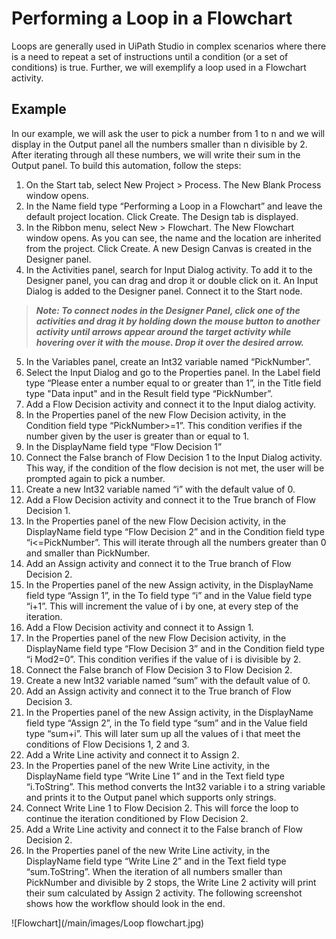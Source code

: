# Performing a Loop in a Flowchart

Loops are generally used in UiPath Studio in complex scenarios where there is a need to repeat a set of instructions until a condition (or a set of conditions) is true. Further, we will exemplify a loop used in a Flowchart activity.

## Example
In our example, we will ask the user to pick a number from 1 to n and we will display in the Output panel all the numbers smaller than n divisible by 2. After iterating through all these numbers, we will write their sum in the Output panel. To build this automation, follow the steps:

1. On the Start tab, select New Project > Process. The New Blank Process window opens.
2. In the Name field type “Performing a Loop in a Flowchart” and leave the default project location. Click Create. The Design tab is displayed.
3. In the Ribbon menu, select New > Flowchart. The New Flowchart window opens. As you can see, the name and the location are inherited from the project. Click Create. A new Design Canvas is created in the Designer panel.
4. In the Activities panel, search for Input Dialog activity. To add it to the Designer panel, you can drag and drop it or double click on it. An Input Dialog is added to the Designer panel. Connect it to the Start node.

> ***Note: To connect nodes in the Designer Panel, click one of the activities and drag it by holding down the mouse button to another activity until arrows appear around the target activity while hovering over it with the mouse. Drop it over the desired arrow.***

5. In the Variables panel, create an Int32 variable named “PickNumber”.
6. Select the Input Dialog and go to the Properties panel. In the Label field type “Please enter a number equal to or greater than 1”, in the Title field type "Data input" and in the Result field type “PickNumber”.
7. Add a Flow Decision activity and connect it to the Input dialog activity.
8. In the Properties panel of the new Flow Decision activity, in the Condition field type “PickNumber>=1”. This condition verifies if the number given by the user is greater than or equal to 1.
9. In the DisplayName field type “Flow Decision 1”
10. Connect the False branch of Flow Decision 1 to the Input Dialog activity. This way, if the condition of the flow decision is not met, the user will be prompted again to pick a number.
11. Create a new Int32 variable named “i” with the default value of 0.
12. Add a Flow Decision activity and connect it to the True branch of Flow Decision 1.
13. In the Properties panel of the new Flow Decision activity, in the DisplayName field type “Flow Decision 2” and in the Condition field type “i<=PickNumber”. This will iterate through all the numbers greater than 0 and smaller than PickNumber.
14. Add an Assign activity and connect it to the True branch of Flow Decision 2.
15. In the Properties panel of the new Assign activity, in the DisplayName field type “Assign 1”, in the To field type “i” and in the Value field type “i+1”. This will increment the value of i by one, at every step of the iteration.
16. Add a Flow Decision activity and connect it to Assign 1.
17. In the Properties panel of the new Flow Decision activity, in the DisplayName field type “Flow Decision 3” and in the Condition field type “i Mod2=0”. This condition verifies if the value of i is divisible by 2.
18. Connect the False branch of Flow Decision 3 to Flow Decision 2.
19. Create a new Int32 variable named “sum” with the default value of 0.
20. Add an Assign activity and connect it to the True branch of Flow Decision 3.
21. In the Properties panel of the new Assign activity, in the DisplayName field type “Assign 2”, in the To field type “sum” and in the Value field type “sum+i”. This will later sum up all the values of i that meet the conditions of Flow Decisions 1, 2 and 3.
22. Add a Write Line activity and connect it to Assign 2.
23. In the Properties panel of the new Write Line activity, in the DisplayName field type “Write Line 1” and in the Text field type “i.ToString”. This method converts the Int32 variable i to a string variable and prints it to the Output panel which supports only strings.
24. Connect Write Line 1 to Flow Decision 2. This will force the loop to continue the iteration conditioned by Flow Decision 2.
25. Add a Write Line activity and connect it to the False branch of Flow Decision 2.
26. In the Properties panel of the new Write Line activity, in the DisplayName field type “Write Line 2” and in the Text field type “sum.ToString”. When the iteration of all numbers smaller than PickNumber and divisible by 2 stops, the Write Line 2 activity will print their sum calculated by Assign 2 activity.
The following screenshot shows how the workflow should look in the end.

![Flowchart](/main/images/Loop flowchart.jpg)

